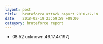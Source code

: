 ```yaml
---
layout: post
title:  bruteforce attack report 2018-02-19
date:   2018-02-19 23:59:59 +09:00
category: bruteforce report
---
```


* 08:52 unknown[46.17.47.197]
